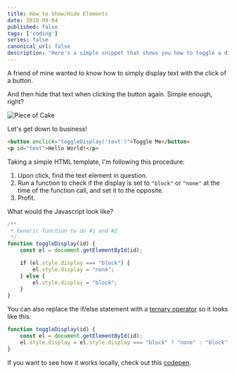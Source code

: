 ```yaml
---
title: How to Show/Hide Elements
date: 2019-09-04
published: false
tags: ['coding']
series: false
canonical_url: false
description: "Here's a simple snippet that shows you how to toggle a display with the click of a button."
---
```


A friend of mine wanted to know how to simply display text with the click of a button.

And then hide that text when clicking the button again. Simple enough, right?

![Piece of Cake](https://media.giphy.com/media/Vh3eSXqetgyQTt0elB/giphy.gif)

Let's get down to business!

```html
<button onclick="toggleDisplay('text')">Toggle Me</button>
<p id="text">Hello World!</p>
```

Taking a simple HTML template, I'm following this procedure:

1. Upon click, find the text element in question.
2. Run a function to check if the display is set to `"block"` or `"none"` at the time of the function call, and set it to the opposite.
3. Profit.

What would the Javascript look like?

```javascript
/**
 * Generic function to do #1 and #2
 */
function toggleDisplay(id) {
    const el = document.getElementById(id);

    if (el.style.display === "block") {
        el.style.display = "none";
    } else {
        el.style.display = "block";
    }
}
```

You can also replace the if/else statement with a [ternary operator](https://developer.mozilla.org/en-US/docs/Web/JavaScript/Reference/Operators/Conditional_Operator) so it looks like this:

```javascript
function toggleDisplay(id) {
    const el = document.getElementById(id);
    el.style.display = el.style.display === "block" ? "none" : "block";
}
```

If you want to see how it works locally, check out this [codepen](https://codepen.io/shadowlion/pen/pozWGPp).

